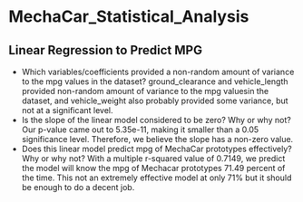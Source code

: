 # MechaCar_Statistical_Analysis
## Linear Regression to Predict MPG
- Which variables/coefficients provided a non-random amount of variance to the mpg values in the dataset?
 ground_clearance and vehicle_length provided non-random amount of variance to the mpg valuesin the dataset, and vehicle_weight also probably provided some variance, but not at a significant level. 
- Is the slope of the linear model considered to be zero? Why or why not?
Our p-value came out to 5.35e-11, making it smaller than a 0.05 significance level. Therefore, we believe the slope has a non-zero value. 
- Does this linear model predict mpg of MechaCar prototypes effectively? Why or why not?
With a multiple r-squared value of 0.7149, we predict the model will know the mpg of Mechacar prototypes 71.49 percent of the time. This not an extremely effective model at only 71% but it should be enough to do a decent job. 
